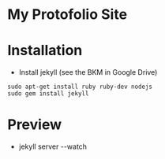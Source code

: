 My Protofolio Site
====================
# Installation
* Install jekyll (see the BKM in Google Drive)

```
sudo apt-get install ruby ruby-dev nodejs
sudo gem install jekyll
```

# Preview
* jekyll server --watch

#
